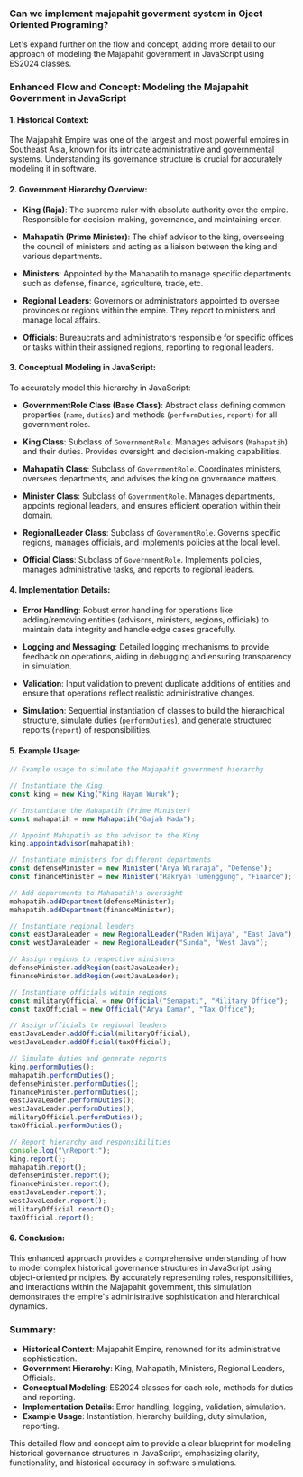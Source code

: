 ### Can we implement majapahit goverment system in Oject Oriented Programing?

Let's expand further on the flow and concept, adding more detail to our approach of modeling the Majapahit government in JavaScript using ES2024 classes.

### Enhanced Flow and Concept: Modeling the Majapahit Government in JavaScript

#### 1. **Historical Context:**

The Majapahit Empire was one of the largest and most powerful empires in Southeast Asia, known for its intricate administrative and governmental systems. Understanding its governance structure is crucial for accurately modeling it in software.

#### 2. **Government Hierarchy Overview:**

- **King (Raja)**: The supreme ruler with absolute authority over the empire. Responsible for decision-making, governance, and maintaining order.

- **Mahapatih (Prime Minister)**: The chief advisor to the king, overseeing the council of ministers and acting as a liaison between the king and various departments.

- **Ministers**: Appointed by the Mahapatih to manage specific departments such as defense, finance, agriculture, trade, etc.

- **Regional Leaders**: Governors or administrators appointed to oversee provinces or regions within the empire. They report to ministers and manage local affairs.

- **Officials**: Bureaucrats and administrators responsible for specific offices or tasks within their assigned regions, reporting to regional leaders.

#### 3. **Conceptual Modeling in JavaScript:**

To accurately model this hierarchy in JavaScript:

- **GovernmentRole Class (Base Class)**: Abstract class defining common properties (`name`, `duties`) and methods (`performDuties`, `report`) for all government roles.

- **King Class**: Subclass of `GovernmentRole`. Manages advisors (`Mahapatih`) and their duties. Provides oversight and decision-making capabilities.

- **Mahapatih Class**: Subclass of `GovernmentRole`. Coordinates ministers, oversees departments, and advises the king on governance matters.

- **Minister Class**: Subclass of `GovernmentRole`. Manages departments, appoints regional leaders, and ensures efficient operation within their domain.

- **RegionalLeader Class**: Subclass of `GovernmentRole`. Governs specific regions, manages officials, and implements policies at the local level.

- **Official Class**: Subclass of `GovernmentRole`. Implements policies, manages administrative tasks, and reports to regional leaders.

#### 4. **Implementation Details:**

- **Error Handling**: Robust error handling for operations like adding/removing entities (advisors, ministers, regions, officials) to maintain data integrity and handle edge cases gracefully.

- **Logging and Messaging**: Detailed logging mechanisms to provide feedback on operations, aiding in debugging and ensuring transparency in simulation.

- **Validation**: Input validation to prevent duplicate additions of entities and ensure that operations reflect realistic administrative changes.

- **Simulation**: Sequential instantiation of classes to build the hierarchical structure, simulate duties (`performDuties`), and generate structured reports (`report`) of responsibilities.

#### 5. **Example Usage:**

```javascript
// Example usage to simulate the Majapahit government hierarchy

// Instantiate the King
const king = new King("King Hayam Wuruk");

// Instantiate the Mahapatih (Prime Minister)
const mahapatih = new Mahapatih("Gajah Mada");

// Appoint Mahapatih as the advisor to the King
king.appointAdvisor(mahapatih);

// Instantiate ministers for different departments
const defenseMinister = new Minister("Arya Wiraraja", "Defense");
const financeMinister = new Minister("Rakryan Tumenggung", "Finance");

// Add departments to Mahapatih's oversight
mahapatih.addDepartment(defenseMinister);
mahapatih.addDepartment(financeMinister);

// Instantiate regional leaders
const eastJavaLeader = new RegionalLeader("Raden Wijaya", "East Java");
const westJavaLeader = new RegionalLeader("Sunda", "West Java");

// Assign regions to respective ministers
defenseMinister.addRegion(eastJavaLeader);
financeMinister.addRegion(westJavaLeader);

// Instantiate officials within regions
const militaryOfficial = new Official("Senapati", "Military Office");
const taxOfficial = new Official("Arya Damar", "Tax Office");

// Assign officials to regional leaders
eastJavaLeader.addOfficial(militaryOfficial);
westJavaLeader.addOfficial(taxOfficial);

// Simulate duties and generate reports
king.performDuties();
mahapatih.performDuties();
defenseMinister.performDuties();
financeMinister.performDuties();
eastJavaLeader.performDuties();
westJavaLeader.performDuties();
militaryOfficial.performDuties();
taxOfficial.performDuties();

// Report hierarchy and responsibilities
console.log("\nReport:");
king.report();
mahapatih.report();
defenseMinister.report();
financeMinister.report();
eastJavaLeader.report();
westJavaLeader.report();
militaryOfficial.report();
taxOfficial.report();
```

#### 6. **Conclusion:**

This enhanced approach provides a comprehensive understanding of how to model complex historical governance structures in JavaScript using object-oriented principles. By accurately representing roles, responsibilities, and interactions within the Majapahit government, this simulation demonstrates the empire's administrative sophistication and hierarchical dynamics.

### Summary:

- **Historical Context**: Majapahit Empire, renowned for its administrative sophistication.
- **Government Hierarchy**: King, Mahapatih, Ministers, Regional Leaders, Officials.
- **Conceptual Modeling**: ES2024 classes for each role, methods for duties and reporting.
- **Implementation Details**: Error handling, logging, validation, simulation.
- **Example Usage**: Instantiation, hierarchy building, duty simulation, reporting.

This detailed flow and concept aim to provide a clear blueprint for modeling historical governance structures in JavaScript, emphasizing clarity, functionality, and historical accuracy in software simulations.
